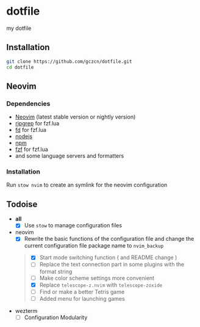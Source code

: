 # dotfile
my dotfile

## Installation
```bash
git clone https://github.com/gczcn/dotfile.git
cd dotfile
```

## Neovim
### Dependencies
- [Neovim](https://neovim.io/) (latest stable version or nightly version)
- [ripgrep](https://github.com/BurntSushi/ripgrep/) for fzf.lua
- [fd](https://github.com/sharkdp/fd/) for fzf.lua
- [nodejs](https://nodejs.org/)
- [npm](https://www.npmjs.com/)
- [fzf](junegunn/fzf) for fzf.lua
- and some language servers and formatters

### Installation
Run `stow nvim` to create an symlink for the neovim configuration

## Todoise
* **all**
  - [x] Use `stow` to manage configuration files
* neovim
  - [x] Rewrite the basic functions of the configuration file and change the current configuration file package name to `nvim_backup`
  > - [x] Start mode switching function ( and README change )
  > - [ ] Replace the text connection part in some plugins with the format string
  > - [ ] Make color scheme settings more convenient
  > - [x] Replace `telescope-z.nvim` with `telescope-zoxide`
  > - [ ] Find or make a better Tetris game
  > - [ ] Added menu for launching games
* wezterm
  - [ ] Configuration Modularity
